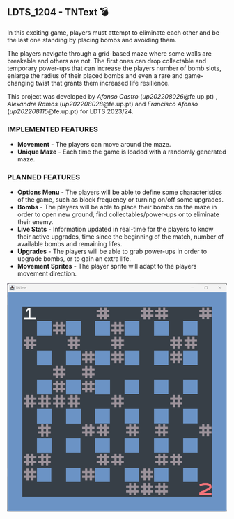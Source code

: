 ## LDTS_1204 - TNText 💣

  In this exciting game, players must attempt to eliminate each other and be the last one standing by placing bombs and avoiding them.
  
  The players navigate through a grid-based maze where some walls are breakable and others are not. The first ones can drop collectable and temporary power-ups that can increase the players number of bomb slots, enlarge the radius of their placed bombs and even a rare and game-changing twist that grants them increased life resilience.
  
  This project was developed by *Afonso Castro* (*up202208026*@fe.up.pt) , *Alexandre Ramos* (*up202208028*@fe.up.pt) and *Francisco Afonso* (*up202208115*@fe.up.pt) for LDTS 2023/24.

### IMPLEMENTED FEATURES

- **Movement** - The players can move around the maze.
- **Unique Maze** - Each time the game is loaded with a randomly generated maze.

### PLANNED FEATURES

- **Options Menu** - The players will be able to define some characteristics of the game, such as block frequency or turning on/off some upgrades.
- **Bombs** - The players will be able to place their bombs on the maze in order to open new ground, find collectables/power-ups or to eliminate their enemy.
- **Live Stats** - Information updated in real-time for the players to know their active upgrades, time since the beginning of the match, number of available bombs and remaining lifes.
- **Upgrades** - The players will be able to grab power-ups in order to upgrade bombs, or to gain an extra life. 
- **Movement Sprites** - The player sprite will adapt to the players movement direction.


![TNTextMapImage1](src/main/resources/TNTextMapImage1.png)